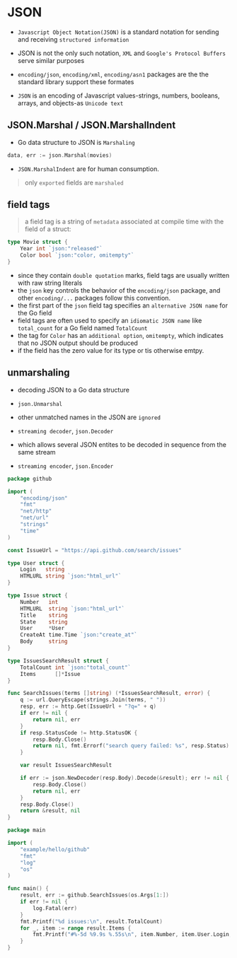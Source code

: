 # JSON

- `Javascript Object Notation(JSON)` is a standard notation for sending and receiving `structured information`
- JSON is not the only such notation, `XML` and `Google's Protocol Buffers` serve similar purposes

- `encoding/json`, `encoding/xml`, `encoding/asn1` packages are the the standard library support these formates

- `JSON` is an encoding of Javascript values-strings, numbers, booleans, arrays, and objects-as `Unicode text`

## JSON.Marshal / JSON.MarshalIndent

- Go data structure to JSON is `Marshaling`
```go
data, err := json.Marshal(movies)
```

- `JSON.MarshalIndent` are for human consumption.

> only `exported` fields are `marshaled`

## field tags

> a field tag is a string of `metadata` associated at compile time with the field of a struct:

```go
type Movie struct {
    Year int `json:"released"`
    Color bool `json:"color, omitempty"`
}
```
- since they contain `double quotation` marks, field tags are usually written with raw string literals
- the `json` key controls the behavior of the `encoding/json` package, and other `encoding/...` packages follow this convention.
- the first part of the `json` field tag specifies an `alternative JSON name` for the Go field
- field tags are often used to specify an `idiomatic JSON name` like `total_count` for a Go field named `TotalCount`
- the tag for `Color` has an `additional option`, `omitempty`, which indicates that no JSON output should be produced
- if the field has the zero value for its type or tis otherwise emtpy.


## unmarshaling

- decoding JSON to a Go data structure
- `json.Unmarshal`
- other unmatched names in the JSON are `ignored`

- `streaming decoder`, `json.Decoder`
- which allows several JSON entites to be decoded in sequence from the same stream
- `streaming encoder`, `json.Encoder`

```go
package github

import (
	"encoding/json"
	"fmt"
	"net/http"
	"net/url"
	"strings"
	"time"
)

const IssueUrl = "https://api.github.com/search/issues"

type User struct {
	Login   string
	HTMLURL string `json:"html_url"`
}

type Issue struct {
	Number   int
	HTMLURL  string `json:"html_url"`
	Title    string
	State    string
	User     *User
	CreateAt time.Time `json:"create_at"`
	Body     string
}

type IssuesSearchResult struct {
	TotalCount int `json:"total_count"`
	Items      []*Issue
}

func SearchIssues(terms []string) (*IssuesSearchResult, error) {
	q := url.QueryEscape(strings.Join(terms, " "))
	resp, err := http.Get(IssueUrl + "?q=" + q)
	if err != nil {
		return nil, err
	}
	if resp.StatusCode != http.StatusOK {
		resp.Body.Close()
		return nil, fmt.Errorf("search query failed: %s", resp.Status)
	}

	var result IssuesSearchResult

	if err := json.NewDecoder(resp.Body).Decode(&result); err != nil {
		resp.Body.Close()
		return nil, err
	}
	resp.Body.Close()
	return &result, nil
}
```
```go
package main

import (
	"example/hello/github"
	"fmt"
	"log"
	"os"
)

func main() {
	result, err := github.SearchIssues(os.Args[1:])
	if err != nil {
		log.Fatal(err)
	}
	fmt.Printf("%d issues:\n", result.TotalCount)
	for _, item := range result.Items {
		fmt.Printf("#%-5d %9.9s %.55s\n", item.Number, item.User.Login, item.Title)
	}
}
```
